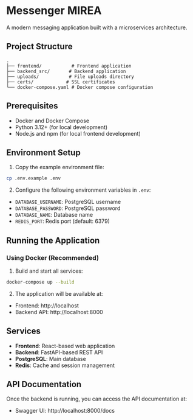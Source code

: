 # Messenger MIREA

A modern messaging application built with a microservices architecture.

## Project Structure

```
.
├── frontend/           # Frontend application
├── backend_src/       # Backend application
├── uploads/           # File uploads directory
├── certs/            # SSL certificates
└── docker-compose.yaml # Docker compose configuration
```

## Prerequisites

- Docker and Docker Compose
- Python 3.12+ (for local development)
- Node.js and npm (for local frontend development)

## Environment Setup

1. Copy the example environment file:
```bash
cp .env.example .env
```

2. Configure the following environment variables in `.env`:
- `DATABASE_USERNAME`: PostgreSQL username
- `DATABASE_PASSWORD`: PostgreSQL password
- `DATABASE_NAME`: Database name
- `REDIS_PORT`: Redis port (default: 6379)

## Running the Application

### Using Docker (Recommended)

1. Build and start all services:
```bash
docker-compose up --build
```

2. The application will be available at:
- Frontend: http://localhost
- Backend API: http://localhost:8000

## Services

- **Frontend**: React-based web application
- **Backend**: FastAPI-based REST API
- **PostgreSQL**: Main database
- **Redis**: Cache and session management

## API Documentation

Once the backend is running, you can access the API documentation at:
- Swagger UI: http://localhost:8000/docs

